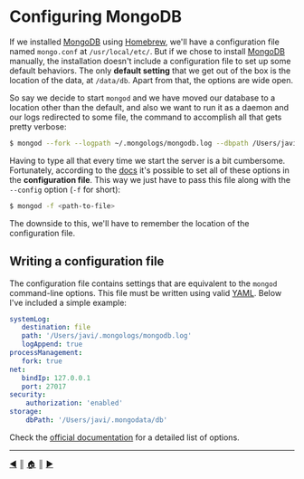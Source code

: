 # Configuring MongoDB
If we installed [MongoDB][1] using [Homebrew][2], we'll have a configuration file named `mongo.conf` at `/usr/local/etc/`. But if we chose to install [MongoDB][1] manually, the installation doesn't include a configuration file to set up some default behaviors. The only **default setting** that we get out of the box is the location of the data, at `/data/db`. Apart from that, the options are wide open.

So say we decide to start `mongod` and we have moved our database to a location other than the default, and also we want to run it as a daemon and our logs redirected to some file, the command to accomplish all that gets pretty verbose:

```bash
$ mongod --fork --logpath ~/.mongologs/mongodb.log --dbpath /Users/javi/.mongodata/db
```

Having to type all that every time we start the server is a bit cumbersome. Fortunately, according to the [docs][3] it's possible to set all of these options in the **configuration file**. This way we just have to pass this file along with the `--config` option (`-f` for short):

```bash
$ mongod -f <path-to-file>
```
The downside to this, we'll have to remember the location of the configuration file.

## Writing a configuration file
The configuration file contains settings that are equivalent to the `mongod` command-line options. This file must be written using valid [YAML][4]. Below I've included a simple example:

```yaml
systemLog:
   destination: file
   path: '/Users/javi/.mongologs/mongodb.log'
   logAppend: true
processManagement:
   fork: true
net:
   bindIp: 127.0.0.1
   port: 27017
security:
    authorization: 'enabled'
storage:
    dbPath: '/Users/javi/.mongodata/db'
```

Check the [official documentation][3] for a detailed list of options.

---
[:arrow_backward:][back] ║ [:house:][home] ║ [:arrow_forward:][next]

<!-- navigation -->
[home]: ../README.md
[back]: problems_starting_mongod.md
[next]: #

<!-- links -->
[1]: https://www.mongodb.org/
[2]: http://brew.sh/
[3]: https://docs.mongodb.org/manual/administration/configuration/
[4]: http://www.yaml.org/

